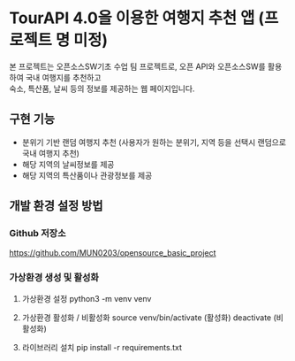 # TourAPI 4.0을 이용한 여행지 추천 앱 (프로젝트 명 미정)
본 프로젝트는 오픈소스SW기초 수업 팀 프로젝트로, 오픈 API와 오픈소스SW를 활용하여 국내 여행지를 추천하고  
숙소, 특산품, 날씨 등의 정보를 제공하는 웹 페이지입니다.

## 구현 기능
- 분위기 기반 랜덤 여행지 추천 (사용자가 원하는 분위기, 지역 등을 선택시 랜덤으로 국내 여행지 추천)
- 해당 지역의 날씨정보를 제공
- 해당 지역의 특산품이나 관광정보를 제공


## 개발 환경 설정 방법

### Github 저장소
https://github.com/MUN0203/opensource_basic_project

### 가상환경 생성 및 활성화
1. 가상환경 설정
python3 -m venv venv

2. 가상환경 활성화 / 비활성화
source venv/bin/activate (활성화)
deactivate (비활성화)

4. 라이브러리 설치
pip install -r requirements.txt

